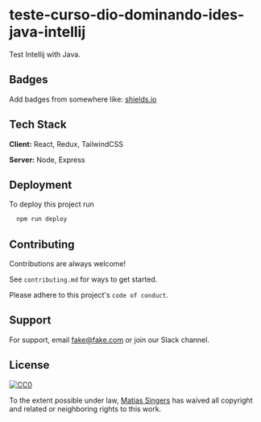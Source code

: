 # teste-curso-dio-dominando-ides-java-intellij
Test Intellij with Java.

## Badges

Add badges from somewhere like: [shields.io](https://shields.io/)

## Tech Stack

**Client:** React, Redux, TailwindCSS

**Server:** Node, Express

## Deployment

To deploy this project run

```bash
  npm run deploy
```

## Contributing

Contributions are always welcome!

See `contributing.md` for ways to get started.

Please adhere to this project's `code of conduct`.

## Support

For support, email fake@fake.com or join our Slack channel.

## License

[![CC0](https://licensebuttons.net/p/zero/1.0/88x31.png)](https://creativecommons.org/publicdomain/zero/1.0/)

To the extent possible under law, [Matias Singers](https://mts.io) has waived all copyright and related or neighboring rights to this work.
